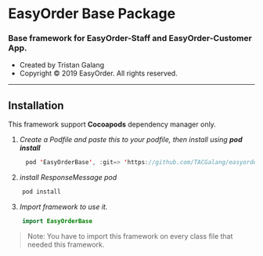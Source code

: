 #  EasyOrder Base Package
### Base framework for **EasyOrder-Staff** and **EasyOrder-Customer** App.
* Created by Tristan Galang 
* Copyright © 2019 EasyOrder. All rights reserved.

---
## Installation
 This framework support **Cocoapods** dependency manager only.
 1. *Create a Podfile and paste this to your podfile, then install using **pod install***
 ```swift
      pod 'EasyOrderBase', :git=> 'https://github.com/TACGalang/easyorder-base' 
 ```
 2. *install ResponseMessage pod*
 ```swift
     pod install
 ```

 3. *Import framework to use it.*
 ```swift
     import EasyOrderBase
 ```
 > Note: You have to import this framework on every class file that needed this framework.

